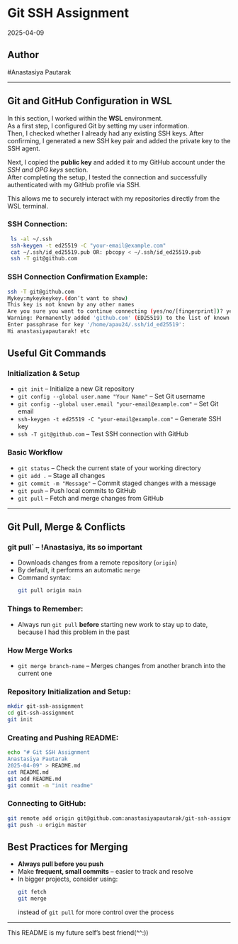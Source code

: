 # Git SSH Assignment
2025-04-09
## Author
#Anastasiya Pautarak


---

## Git and GitHub Configuration in WSL

In this section, I worked within the **WSL** environment.  
As a first step, I configured Git by setting my user information.  
Then, I checked whether I already had any existing SSH keys. After confirming, I generated a new SSH key pair and added the private key to the SSH agent.

Next, I copied the **public key** and added it to my GitHub account under the _SSH and GPG keys_ section.  
After completing the setup, I tested the connection and successfully authenticated with my GitHub profile via SSH.

This allows me to securely interact with my repositories directly from the WSL terminal.

### SSH Connection:
```bash
 ls -al ~/.ssh
 ssh-keygen -t ed25519 -C "your-email@example.com"
 cat ~/.ssh/id_ed25519.pub OR: pbcopy < ~/.ssh/id_ed25519.pub
 ssh -T git@github.com

```
### SSH Connection Confirmation Example:
```bash
ssh -T git@github.com
Mykey:mykeykeykey.(don’t want to show)
This key is not known by any other names
Are you sure you want to continue connecting (yes/no/[fingerprint])? yes
Warning: Permanently added 'github.com' (ED25519) to the list of known hosts.
Enter passphrase for key '/home/apau24/.ssh/id_ed25519':
Hi anastasiyapautarak! etc
```

## Useful Git Commands

### Initialization & Setup
- `git init` – Initialize a new Git repository
- `git config --global user.name "Your Name"` – Set Git username
- `git config --global user.email "your-email@example.com"` – Set Git email
- `ssh-keygen -t ed25519 -C "your-email@example.com"` – Generate SSH key
- `ssh -T git@github.com` – Test SSH connection with GitHub

### Basic Workflow
- `git status` – Check the current state of your working directory
- `git add .` – Stage all changes
- `git commit -m "Message"` – Commit staged changes with a message
- `git push` – Push local commits to GitHub
- `git pull` – Fetch and merge changes from GitHub

---

## Git Pull, Merge & Conflicts

### git pull` – !Anastasiya, its so important
- Downloads changes from a remote repository (`origin`)
- By default, it performs an automatic `merge`
- Command syntax:
  ```bash
  git pull origin main
  ```

### Things to Remember:
- Always run `git pull` **before** starting new work to stay up to date, because I had this problem in the past

### How Merge Works
- `git merge branch-name` – Merges changes from another branch into the current one

### Repository Initialization and Setup:
```bash
mkdir git-ssh-assignment
cd git-ssh-assignment
git init
```
### Creating and Pushing README:
```bash
echo "# Git SSH Assignment
Anastasiya Pautarak
2025-04-09" > README.md
cat README.md
git add README.md
git commit -m "init readme"
```

### Connecting to GitHub:
```bash
git remote add origin git@github.com:anastasiyapautarak/git-ssh-assignment.git
git push -u origin master
```

## Best Practices for Merging

- **Always pull before you push**
- Make **frequent, small commits** – easier to track and resolve
- In bigger projects, consider using:
  ```bash
  git fetch
  git merge
  ```
  instead of `git pull` for more control over the process

---
This README is my future self’s best friend(^^:))


